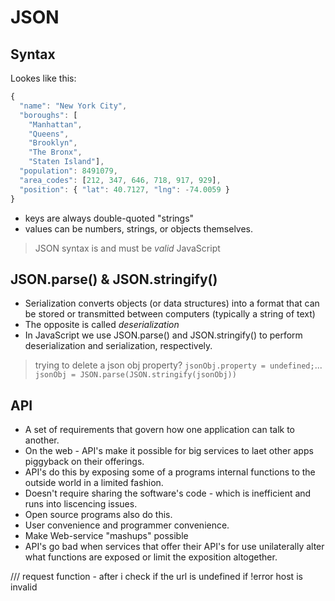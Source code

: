# JSON

## Syntax

Lookes like this:

```javascript
{
  "name": "New York City",
  "boroughs": [
    "Manhattan",
    "Queens",
    "Brooklyn",
    "The Bronx",
    "Staten Island"],
  "population": 8491079,
  "area_codes": [212, 347, 646, 718, 917, 929],
  "position": { "lat": 40.7127, "lng": -74.0059 }
}

```

- keys are always double-quoted "strings"
- values can be numbers, strings, or objects themselves.

> JSON syntax is and must be _valid_ JavaScript

## JSON.parse() & JSON.stringify()

- Serialization converts objects (or data structures) into a format that can be stored or transmitted between computers (typically a string of text)
- The opposite is called _deserialization_
- In JavaScript we use JSON.parse() and JSON.stringify() to perform deserialization and serialization, respectively.

> trying to delete a json obj property? `jsonObj.property = undefined;`... `jsonObj = JSON.parse(JSON.stringify(jsonObj))`

## API

- A set of requirements that govern how one application can talk to another.
- On the web - API's make it possible for big services to laet other apps piggyback on their offerings.
- API's do this by exposing some of a programs internal functions to the outside world in a limited fashion.
- Doesn't require sharing the software's code - which is inefficient and runs into liscencing issues.
- Open source programs also do this.
- User convenience and programmer convenience.
- Make Web-service "mashups" possible
- API's go bad when services that offer their API's for use unilaterally alter what functions are exposed or limit the exposition altogether.

/// request function - after i check if the url is undefined if !error host is invalid
